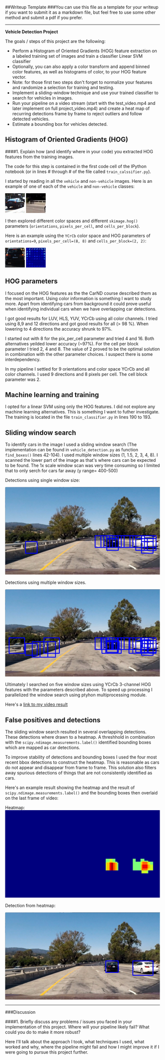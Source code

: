 ##Writeup Template
###You can use this file as a template for your writeup if you want to submit it as a markdown file, but feel free to use some other method and submit a pdf if you prefer.

---

**Vehicle Detection Project**

The goals / steps of this project are the following:

* Perform a Histogram of Oriented Gradients (HOG) feature extraction on a labeled training set of images and train a classifier Linear SVM classifier
* Optionally, you can also apply a color transform and append binned color features, as well as histograms of color, to your HOG feature vector. 
* Note: for those first two steps don't forget to normalize your features and randomize a selection for training and testing.
* Implement a sliding-window technique and use your trained classifier to search for vehicles in images.
* Run your pipeline on a video stream (start with the test_video.mp4 and later implement on full project_video.mp4) and create a heat map of recurring detections frame by frame to reject outliers and follow detected vehicles.
* Estimate a bounding box for vehicles detected.

[//]: # (Image References)
[image11]: ./output_images/example_car.jpg
[image12]: ./output_images/example_not_car.jpg
[image21]: ./output_images/hog_car.jpg
[image22]: ./output_images/hog_car_vis.jpg
[image31]: ./output_images/window_sub_sampling.jpg
[image32]: ./output_images/multi_window_sub_sampling.jpg
[image4]: ./examples/sliding_window.jpg
[image51]: ./output_images/heatmap.jpg
[image52]: ./output_images/heatmap_detection.jpg
[image6]: ./examples/labels_map.png
[image7]: ./examples/output_bboxes.png
[video1]: ./project_video_output.mp4


Histogram of Oriented Gradients (HOG)
-------------------------------------

####1. Explain how (and identify where in your code) you extracted HOG features from the training images.

The code for this step is contained in the first code cell of the IPython notebook (or in lines # through # of the file called `train_calssifier.py`).  

I started by reading in all the `vehicle` and `non-vehicle` images.  Here is an example of one of each of the `vehicle` and `non-vehicle` classes:

![alt text][image11]
![alt text][image12]

I then explored different color spaces and different `skimage.hog()` parameters (`orientations`, `pixels_per_cell`, and `cells_per_block`).  

Here is an example using the `YCrCb` color space and HOG parameters of `orientations=9`, `pixels_per_cell=(8, 8)` and `cells_per_block=(2, 2)`:


![alt text][image21]
![alt text][image22]

HOG parameters
--------------

I focused on the HOG features as the the CarND course described them as the most important. Using color information is something I want to study more. Apart from identifying cars from background it could prove useful when identifying individual cars when we have overlapping car detections.

I got good results for LUV, HLS, YUV, YCrCb using all color channels. I tried using 8,9 and 12 directions and got good results for all (> 98 %). When lowering to 4 directions the accuracy shrunk to 97%. 

I started out with 8 for the pix_per_cell parameter and tried 4 and 16. Both alternatives yeilded lower accuracy (~97%). For the cell per block parameter I tried 2, 4 and 8. The value of 2 proved to be the optimal solution in combination with the other parameter choices. I suspect there is some interdependency.


In my pipeline I settled for 9 orientations and color space YCrCb and all color channels. I used 9 directions and 8 pixels per cell. The cell block parameter was 2.


Machine learning and training
-----------------------------

I opted for a linear SVM using only the HOG features. I did not explore any machine learning alternatives. This is something I want to futher investigate. The training is located in the file `train_classifier.py` in lines 190 to 193.

Sliding window search
---------------------

To identify cars in the image I used a sliding window search (The implementation can be found in `vehicle_detection.py` as function `find_boxes()` lines 42-104). I used multiple window sizes (1, 1.5, 2, 3, 4, 8). I scanned the lower part of the image as that's where cars can be expected to be found. The 1x scale window scan was very time consuming so I limited that to only serch for cars far away (y range= 400-500) 

Detections using single window size:

![alt text][image31]

Detections using multiple window sizes.

![alt text][image32]


Ultimately I searched on five window sizes using YCrCb 3-channel HOG features with the parameters described above. To speed up processing I parallelized the window search using ptyhon multiprocessing module.  

Here's a [link to my video result](./project_video_output.mp4)


False positives and detections
------------------------------

The sliding window search resulted in several overlapping detections. These detections where drawn to a heatmap. A threshhold in combination with the `scipy.ndimage.measurements.label()` identified bounding boxes which are mapped as car detections. 

To improve stability of detections and bounding boxes I used the four most recent bbox detections to construct the heatmap. This is reasonable as cars do not appear and disappear from frame to frame. This solution also filters away spurious detections of things that are not consistently identified as cars.  


Here's an example result showing the heatmap and the result of `scipy.ndimage.measurements.label()` and the bounding boxes then overlaid on the last frame of video:

Heatmap:
![alt text][image51]

Detection from heatmap:

![alt text][image52]

---

###Discussion

####1. Briefly discuss any problems / issues you faced in your implementation of this project.  Where will your pipeline likely fail?  What could you do to make it more robust?

Here I'll talk about the approach I took, what techniques I used, what worked and why, where the pipeline might fail and how I might improve it if I were going to pursue this project further.  


